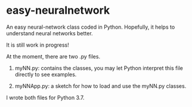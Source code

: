 # easy-neuralnetwork
An easy neural-network class coded in Python. Hopefully, it helps to understand neural networks better.

It is still work in progress! 

At the moment, there are two .py files. 

1) myNN.py: contains the classes, you may let Python interpret this file directly to see examples.

2) myNNApp.py: a sketch for how to load and use the myNN.py classes.

I wrote both files for Python 3.7.

